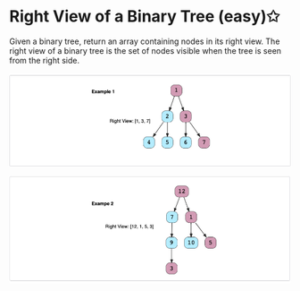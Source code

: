 # Right View of a Binary Tree (easy)✩

Given a binary tree, return an array containing nodes in its right view. 
The right view of a binary tree is the set of nodes visible when the tree is seen from the right side.

![Minimum Depth of a Binary Tree Example 1](./../../../../assets/right_view_of_binary_tree_1.png)

![Minimum Depth of a Binary Tree Example 2](./../../../../assets/right_view_of_binary_tree_2.png)

